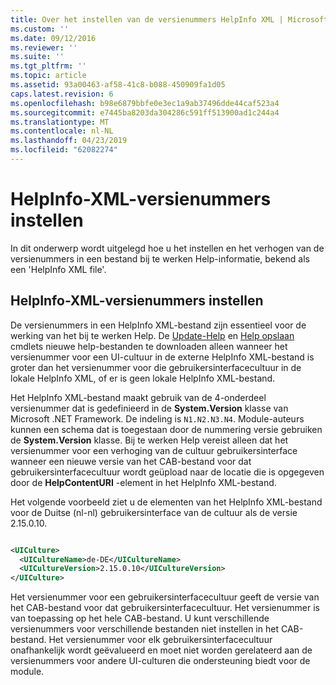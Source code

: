 ```yaml
---
title: Over het instellen van de versienummers HelpInfo XML | Microsoft Docs
ms.custom: ''
ms.date: 09/12/2016
ms.reviewer: ''
ms.suite: ''
ms.tgt_pltfrm: ''
ms.topic: article
ms.assetid: 93a00463-af58-41c8-b088-450909fa1d05
caps.latest.revision: 6
ms.openlocfilehash: b98e6879bbfe0e3ec1a9ab37496dde44caf523a4
ms.sourcegitcommit: e7445ba8203da304286c591ff513900ad1c244a4
ms.translationtype: MT
ms.contentlocale: nl-NL
ms.lasthandoff: 04/23/2019
ms.locfileid: "62082274"
---
```

# <a name="how-to-set-helpinfo-xml-version-numbers"></a>HelpInfo-XML-versienummers instellen

In dit onderwerp wordt uitgelegd hoe u het instellen en het verhogen van de versienummers in een bestand bij te werken Help-informatie, bekend als een 'HelpInfo XML file'.

## <a name="how-to-set-helpinfo-xml-version-numbers"></a>HelpInfo-XML-versienummers instellen

De versienummers in een HelpInfo XML-bestand zijn essentieel voor de werking van het bij te werken Help.
De [Update-Help](/powershell/module/Microsoft.PowerShell.Core/Update-Help) en [Help opslaan](/powershell/module/Microsoft.PowerShell.Core/Save-Help) cmdlets nieuwe help-bestanden te downloaden alleen wanneer het versienummer voor een UI-cultuur in de externe HelpInfo XML-bestand is groter dan het versienummer voor die gebruikersinterfacecultuur in de lokale HelpInfo XML, of er is geen lokale HelpInfo XML-bestand.

Het HelpInfo XML-bestand maakt gebruik van de 4-onderdeel versienummer dat is gedefinieerd in de **System.Version** klasse van Microsoft .NET Framework. De indeling is `N1.N2.N3.N4`. Module-auteurs kunnen een schema dat is toegestaan door de nummering versie gebruiken de **System.Version** klasse. Bij te werken Help vereist alleen dat het versienummer voor een verhoging van de cultuur gebruikersinterface wanneer een nieuwe versie van het CAB-bestand voor dat gebruikersinterfacecultuur wordt geüpload naar de locatie die is opgegeven door de **HelpContentURI** -element in het HelpInfo XML-bestand.

Het volgende voorbeeld ziet u de elementen van het HelpInfo XML-bestand voor de Duitse (nl-nl) gebruikersinterface van de cultuur als de versie 2.15.0.10.

```xml

<UICulture>
  <UICultureName>de-DE</UICultureName>
  <UICultureVersion>2.15.0.10</UICultureVersion>
</UICulture>
```

Het versienummer voor een gebruikersinterfacecultuur geeft de versie van het CAB-bestand voor dat gebruikersinterfacecultuur. Het versienummer is van toepassing op het hele CAB-bestand. U kunt verschillende versienummers voor verschillende bestanden niet instellen in het CAB-bestand. Het versienummer voor elk gebruikersinterfacecultuur onafhankelijk wordt geëvalueerd en moet niet worden gerelateerd aan de versienummers voor andere UI-culturen die ondersteuning biedt voor de module.